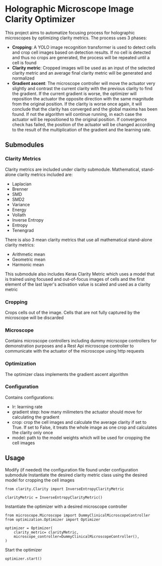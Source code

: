 # Holographic Microscope Image Clarity Optimizer
This project aims to automatize focusing process for holographic microscopes by optimizing clarity metrics.
The process uses 3 phases:
* **Cropping**: A YOLO image recognition transformer is used to detect cells and crop cell images based on detection results. If no cell is detected and thus no crops are generated, the process will be repeated until a cell is found
* **Clarity metric**: Cropped images will be used as an input of the selected clarity metric and an average final clarity metric will be generated and normalized
* **Gradient ascent**: The microscope controller will move the actuator very slightly and contrast the current clarity with the previous clarity to find the gradient.
  If the current gradient is worse, the optimizer will reposition the actuator the opposite direction with the same magnitude from the original position.
  If the clarity is worse once again, it will conclude that the clarity has converged and the global maxima has been found. If not the algorithm will continue running, in each case the actuator will be repositioned to the original position.
  If convergence check has failed, the position of the actuator will be changed according to the result of the multiplication of the gradient and the learning rate.

## Submodules
### Clarity Metrics
Clarity metrics are included under clarity submodule. Mathematical, stand-alone clarity metrics included are:
* Laplacian
* Brenner
* SMD
* SMD2
* Variance
* Energy
* Vollath
* Inverse Entropy
* Entropy
* Tenengrad

There is also 3 mean clarity metrics that use all mathematical stand-alone clarity metrics:
* Arithmetic mean
* Geometric mean
* Harmonic mean

This submodule also includes Keras Clarity Metric which uses a model that is trained using focused and out-of-focus images of cells and the first element of the last layer's activation value is scaled and used as a clarity metric

### Cropping
Crops cells out of the image. Cells that are not fully captured by the microscope will be discarded

### Microscope
Contains microscope controllers including dummy micrscope controllers for demonstration purposes and a Rest Api microscope controller to communicate with the actuator of the microscope using http requests

### Optimization
The optimizer class implements the gradient ascent algorithm

### Configuration
Contains configurations:
* lr: learning rate
* gradient step: how many milimeters the actuator should move for calculating the gradient
* crop: crop the cell images and calculate the average clarity if set to True. If set to False, it treats the whole image as one crop and calculates the clarity only once
* model: path to the model weights which will be used for cropping the cell images

## Usage
Modify (if needed) the configuration file found under configuration submodule
Instantiate the desired clarity metric class using the desired model for cropping the cell images
```
from clarity.Clarity import InverseEntropyClarityMetric

clarityMetric = InverseEntropyClarityMetric()
```

Instantiate the optimizer with a desired microscope controller
```
from microscope.Microscope import DummyClinicalMicroscopeController
from optimization.Optimizer import Optimizer

optimizer = Optimizer(
    clarity_metric= clarityMetric,
    microscope_controller=DummyClinicalMicroscopeController(),
)
```

Start the optimizer
```
optimizer.start()
```

  
